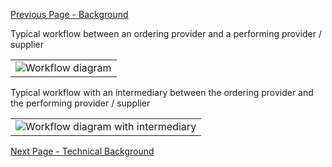 [Previous Page - Background](Background.html)

Typical workflow between an ordering provider and a performing provider / supplier

<table><tr><td><img src="eRXworkflowV3forIG.jpg" alt="Workflow diagram" /></td></tr></table>

Typical workflow with an intermediary between the ordering provider and the performing provider  / supplier

<table><tr><td><img src="eRXworkflowV3withIntermediaryforIG.jpg" alt="Workflow diagram with intermediary" /></td></tr></table>

[Next Page - Technical Background](TechnicalBackground.html)